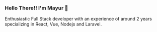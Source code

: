 <!-- Profile Header -->
### Hello There!! I'm Mayur 👋
Enthusiastic Full Stack developer with an experience of around 2 years specializing in React, Vue, Nodejs and Laravel.
<br/>
